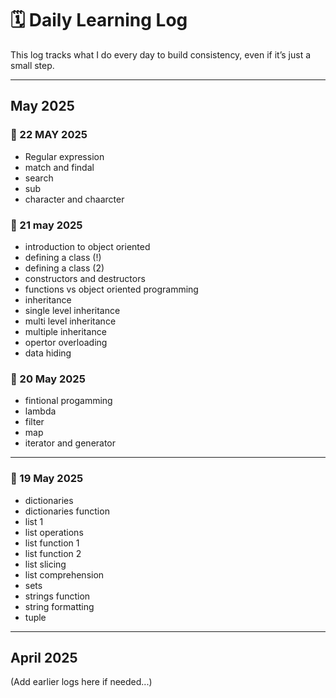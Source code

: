 # 🗓️ Daily Learning Log

This log tracks what I do every day to build consistency, even if it’s just a small step.

---

## May 2025
### 📆 22 MAY 2025
- Regular expression
- match and findal
- search
- sub
- character and chaarcter
### 📆 21 may 2025
- introduction to object oriented 
- defining a class (!)
- defining a class (2)
- constructors and destructors
- functions vs object oriented programming
- inheritance
- single level inheritance
- multi level inheritance
- multiple inheritance
- opertor overloading
- data hiding 

### 📅 20 May 2025
- fintional progamming
- lambda 
- filter
- map
- iterator and generator

---

### 📅 19 May 2025
- dictionaries
- dictionaries function
- list 1
- list operations
- list function 1
- list function 2
- list slicing
- list comprehension
- sets
- strings function
- string formatting
- tuple
---

## April 2025

(Add earlier logs here if needed...)




